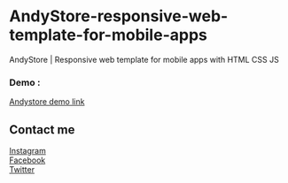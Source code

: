 # AndyStore-responsive-web-template-for-mobile-apps
AndyStore | Responsive web template for mobile apps with HTML CSS JS 

<h3>Demo :</h3>
<a href="http://andystore.epizy.com/">Andystore demo link</a>

## Contact me
[Instagram](https://instagram.com/munafio) <br>
[Facebook](https://www.facebook.com/rean.try?mibextid=9R9pXO) <br>
[Twitter](https://twitter.com/munaf_aqeel_m) <br>
